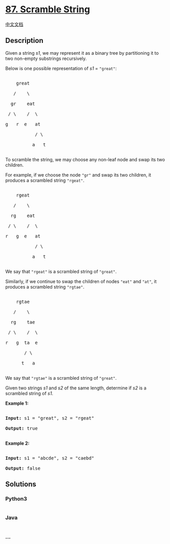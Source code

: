 # [87. Scramble String](https://leetcode.com/problems/scramble-string)

[中文文档](/solution/0000-0099/0087.Scramble%20String/README.md)

## Description

<p>Given a string <em>s1</em>, we may represent it as a binary tree by partitioning it to two non-empty substrings recursively.</p>

<p>Below is one possible representation of <em>s1</em> = <code>&quot;great&quot;</code>:</p>

<pre>

    great

   /    \

  gr    eat

 / \    /  \

g   r  e   at

           / \

          a   t

</pre>

<p>To scramble the string, we may choose any non-leaf node and swap its two children.</p>

<p>For example, if we choose the node <code>&quot;gr&quot;</code> and swap its two children, it produces a scrambled string <code>&quot;rgeat&quot;</code>.</p>

<pre>

    rgeat

   /    \

  rg    eat

 / \    /  \

r   g  e   at

           / \

          a   t

</pre>

<p>We say that <code>&quot;rgeat&quot;</code> is a scrambled string of <code>&quot;great&quot;</code>.</p>

<p>Similarly, if we continue to swap the children of nodes <code>&quot;eat&quot;</code> and <code>&quot;at&quot;</code>, it produces a scrambled string <code>&quot;rgtae&quot;</code>.</p>

<pre>

    rgtae

   /    \

  rg    tae

 / \    /  \

r   g  ta  e

       / \

      t   a

</pre>

<p>We say that <code>&quot;rgtae&quot;</code> is a scrambled string of <code>&quot;great&quot;</code>.</p>

<p>Given two strings <em>s1</em> and <em>s2</em> of the same length, determine if <em>s2</em> is a scrambled string of <em>s1</em>.</p>

<p><strong>Example 1:</strong></p>

<pre>

<strong>Input:</strong> s1 = &quot;great&quot;, s2 = &quot;rgeat&quot;

<strong>Output:</strong> true

</pre>

<p><strong>Example 2:</strong></p>

<pre>

<strong>Input:</strong> s1 = &quot;abcde&quot;, s2 = &quot;caebd&quot;

<strong>Output:</strong> false</pre>

## Solutions

<!-- tabs:start -->

### **Python3**

```python

```

### **Java**

```java

```

### **...**

```

```

<!-- tabs:end -->
